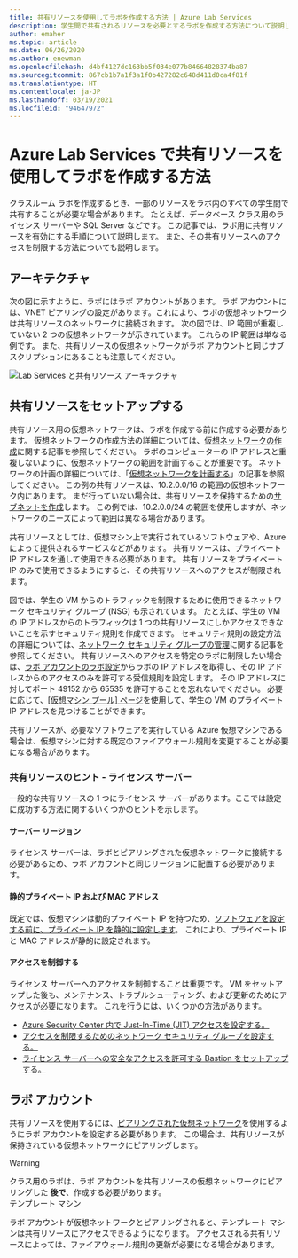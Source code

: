 ```yaml
---
title: 共有リソースを使用してラボを作成する方法 | Azure Lab Services
description: 学生間で共有されるリソースを必要とするラボを作成する方法について説明します。
author: emaher
ms.topic: article
ms.date: 06/26/2020
ms.author: enewman
ms.openlocfilehash: d4bf4127dc163bb5f034e077b84664828374ba87
ms.sourcegitcommit: 867cb1b7a1f3a1f0b427282c648d411d0ca4f81f
ms.translationtype: HT
ms.contentlocale: ja-JP
ms.lasthandoff: 03/19/2021
ms.locfileid: "94647972"
---
```

# <a name="how-to-create-a-lab-with-a-shared-resource-in-azure-lab-services"></a>Azure Lab Services で共有リソースを使用してラボを作成する方法

クラスルーム ラボを作成するとき、一部のリソースをラボ内のすべての学生間で共有することが必要な場合があります。  たとえば、データベース クラス用のライセンス サーバーや SQL Server などです。  この記事では、ラボ用に共有リソースを有効にする手順について説明します。  また、その共有リソースへのアクセスを制限する方法についても説明します。

## <a name="architecture"></a>アーキテクチャ

次の図に示すように、ラボにはラボ アカウントがあります。  ラボ アカウントには、VNET ピアリングの設定があります。これにより、ラボの仮想ネットワークは共有リソースのネットワークに接続されます。  次の図では、IP 範囲が重複していない 2 つの仮想ネットワークが示されています。  これらの IP 範囲は単なる例です。  また、共有リソースの仮想ネットワークがラボ アカウントと同じサブスクリプションにあることも注意してください。

![Lab Services と共有リソース アーキテクチャ](./media/how-to-create-a-lab-with-shared-resource/shared-resource-architecture.png)

## <a name="setup-shared-resource"></a>共有リソースをセットアップする

共有リソース用の仮想ネットワークは、ラボを作成する前に作成する必要があります。  仮想ネットワークの作成方法の詳細については、[仮想ネットワークの作成](../virtual-network/quick-create-portal.md)に関する記事を参照してください。  ラボのコンピューターの IP アドレスと重複しないように、仮想ネットワークの範囲を計画することが重要です。  ネットワークの計画の詳細については、「[仮想ネットワークを計画する](../virtual-network/virtual-network-vnet-plan-design-arm.md)」の記事を参照してください。 この例の共有リソースは、10.2.0.0/16 の範囲の仮想ネットワーク内にあります。  まだ行っていない場合は、共有リソースを保持するための[サブネットを作成](../virtual-network/virtual-network-manage-subnet.md#add-a-subnet)します。  この例では、10.2.0.0/24 の範囲を使用しますが、ネットワークのニーズによって範囲は異なる場合があります。

共有リソースとしては、仮想マシン上で実行されているソフトウェアや、Azure によって提供されるサービスなどがあります。 共有リソースは、プライベート IP アドレスを通して使用できる必要があります。  共有リソースをプライベート IP のみで使用できるようにすると、その共有リソースへのアクセスが制限されます。

図では、学生の VM からのトラフィックを制限するために使用できるネットワーク セキュリティ グループ (NSG) も示されています。  たとえば、学生の VM の IP アドレスからのトラフィックは 1 つの共有リソースにしかアクセスできないことを示すセキュリティ規則を作成できます。  セキュリティ規則の設定方法の詳細については、[ネットワーク セキュリティ グループの管理](../virtual-network/manage-network-security-group.md#work-with-security-rules)に関する記事を参照してください。 共有リソースへのアクセスを特定のラボに制限したい場合は、[ラボ アカウントのラボ設定](manage-labs.md#view-labs-in-a-lab-account)からラボの IP アドレスを取得し、その IP アドレスからのアクセスのみを許可する受信規則を設定します。  その IP アドレスに対してポート 49152 から 65535 を許可することを忘れないでください。  必要に応じて、[[仮想マシン プール] ページ](how-to-set-virtual-machine-passwords.md)を使用して、学生の VM のプライベート IP アドレスを見つけることができます。

共有リソースが、必要なソフトウェアを実行している Azure 仮想マシンである場合は、仮想マシンに対する既定のファイアウォール規則を変更することが必要になる場合があります。

### <a name="tips-for-shared-resources---license-server"></a>共有リソースのヒント - ライセンス サーバー
一般的な共有リソースの 1 つにライセンス サーバーがあります。ここでは設定に成功する方法に関するいくつかのヒントを示します。
#### <a name="server-region"></a>サーバー リージョン
ライセンス サーバーは、ラボとピアリングされた仮想ネットワークに接続する必要があるため、ラボ アカウントと同じリージョンに配置する必要があります。

#### <a name="static-private-ip-and-mac-address"></a>静的プライベート IP および MAC アドレス
既定では、仮想マシンは動的プライベート IP を持つため、[ソフトウェアを設定する前に、プライベート IP を静的に設定します](../virtual-network/virtual-networks-static-private-ip-arm-pportal.md)。 これにより、プライベート IP と MAC アドレスが静的に設定されます。  

#### <a name="control-access"></a>アクセスを制御する
ライセンス サーバーへのアクセスを制御することは重要です。  VM をセットアップした後も、メンテナンス、トラブルシューティング、および更新のためにアクセスが必要になります。  これを行うには、いくつかの方法があります。
- [Azure Security Center 内で Just-In-Time (JIT) アクセスを設定する。](../security-center/security-center-just-in-time.md?tabs=jit-config-asc%252cjit-request-asc)
- [アクセスを制限するためのネットワーク セキュリティ グループを設定する。](../virtual-network/network-security-groups-overview.md)
- [ライセンス サーバーへの安全なアクセスを許可する Bastion をセットアップする。](https://azure.microsoft.com/services/azure-bastion/)

## <a name="lab-account"></a>ラボ アカウント

共有リソースを使用するには、[ピアリングされた仮想ネットワーク](how-to-connect-peer-virtual-network.md)を使用するようにラボ アカウントを設定する必要があります。  この場合は、共有リソースが保持されている仮想ネットワークにピアリングします。

>[!WARNING]
>クラス用のラボは、ラボ アカウントを共有リソースの仮想ネットワークにピアリングした **後で**、作成する必要があります。  
テンプレート マシン

ラボ アカウントが仮想ネットワークとピアリングされると、テンプレート マシンは共有リソースにアクセスできるようになります。  アクセスされる共有リソースによっては、ファイアウォール規則の更新が必要になる場合があります。